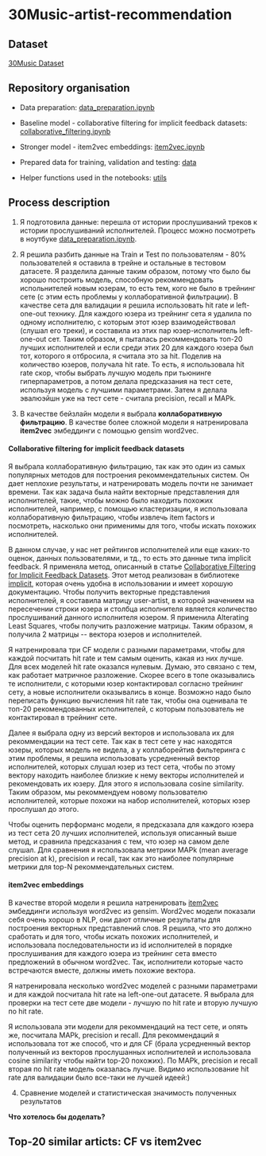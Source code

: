 # 30Music-artist-recommendation

## Dataset
[30Music Dataset](http://recsys.deib.polimi.it/datasets/)

## Repository organisation

* Data preparation: [data_preparation.ipynb](data_preparation.ipynb)

* Baseline model - collaborative filtering for implicit feedback datasets: [collaborative_filtering.ipynb](collaborative_filtering.ipynb)

* Stronger model - item2vec embeddings: [item2vec.ipynb](item2vec.ipynb)

* Prepared data for training, validation and testing: [data](data/)

* Helper functions used in the notebooks: [utils](utils/)


## Process description
1. Я подготовила данные: перешла от истории прослушиваний треков к истории прослушиваний исполнителей. Процесс можно посмотреть в ноутбуке 
[data_preparation.ipynb](data_preparation.ipynb).

2. Я решила разбить данные на Train и Test по пользователям - 80% пользователей я оставила в трейне и остальные в тестовом датасете. 
Я разделила данные таким образом, потому что было бы хорошо построить модель, способную рекоммендовать испольнителей новым юзерам, то есть тем, кого не было в трейнинг сете (с этим есть проблемы у коллаборативной фильтрации). В качестве сета для валидации я решила использовать hit rate и left-one-out технику. Для каждого юзера из трейнинг сета я удалила по одному исполнителю, с которым этот юзер взаимодействовал (слушал его треки), и составила из этих пар юзер-исполнитель left-one-out сет. Таким образом, я пыталась рекоммендовать топ-20 лучших исполнителей и если среди этих 20 для каждого юзера был тот, которого я отбросила, я считала это за hit. Поделив на количество юзеров, получала hit rate. То есть, я использовала hit rate скор, чтобы выбрать лучшую модель при тьюнинге гиперпараметров, а потом делала предсказания на тест сете, используя модель с лучшими параметрами. Затем я делала эвалюэйшн уже на тест сете - считала precision, recall и MAPk.


3. В качестве бейзлайн модели я выбрала **коллаборативную фильтрацию**. В качестве более сложной модели я натренировала **item2vec** эмбеддинги с помощью gensim word2vec.

#### Collaborative filtering for implicit feedback datasets

Я выбрала коллаборативную фильтрацию, так как это один из самых популярных методов для построения рекоммендательных систем. Он дает неплохие результаты, и натренировать модель почти не занимает времени. Так как задача была найти векторные представления для исполнителей, такие, чтобы можно было находить похожих исполнителей, например, с помощью кластеризации, я использовала коллаборативную фильтрацию, чтобы извлечь item factors и посмотреть, насколько они применимы для того, чтобы искать похожих исполнителей. 

   В данном случае, у нас нет рейтингов исполнителей или еще каких-то оценок, данных пользователями, и тд., то есть это данные типа implicit feedback. Я применяла метод, описанный в статье [Collaborative Filtering for Implicit Feedback Datasets](http://yifanhu.net/PUB/cf.pdf). Этот метод реализован в библиотеке [implicit](https://github.com/benfred/implicit), которая очень удобна в использовании и имеет хорошую документацию. Чтобы получить векторные представления исполнителей, я составила матрицу user-artist, в которой значением на пересечении строки юзера и столбца исполнителя является количество прослушиваний данного исполнителя юзером. Я применила Alterating Least Squares, чтобы получить разложение матрицы. Таким образом, я получила 2 матрицы -- вектора юзеров и исполнителей. 

   Я натренировала три CF модели с разными параметрами, чтобы для каждой посчитать hit rate и тем самым оценить, какая из них лучше. Для всех моделей hit rate оказался нулевым. Думаю, это связано с тем, как работает матричное разложение. Скорее всего в топе оказывались те исполнители, с которыми юзер контактировал согласно трейнинг сету, а новые исполнители оказывались в конце. Возможно надо было переписать функцию вычисления hit rate так, чтобы она оценивала те топ-20 рекомендованных исполнителей, с которым пользователь не контактировал в трейнинг сете.  

Далее я выбрала одну из версий векторов и использовала их для рекоммендации на тест сете. Так как в тест сете у нас находятся юзеры, которых модель не видела, а у коллаборейтив фильтеринга с этим проблемы, я решила использовать усредненный вектор исполнителей, которых слушал юзер из тест сета, чтобы по этому вектору находить наиболее близкие к нему векторы исполнителей и рекомендовать их юзеру. Для этого я использовала cosine similarity. Таким образом, мы рекоммендуем новому пользователю исполнителей, которые похожи на набор исполнителей, которых юзер прослушал до этого. 

Чтобы оценить перформанс модели, я предсказала для каждого юзера из тест сета 20 лучших исполнителей, используя описанный выше метод, и сравнила предсказания с тем, что юзер на самом деле слушал. Для сравнения я использовала метрики MAPk (mean average precision at k), precision и recall, так как это наиболее популярные метрики для top-N рекоммендательных систем.

#### item2vec embeddings

В качестве второй модели я решила натренировать [item2vec](https://arxiv.org/vc/arxiv/papers/1603/1603.04259v2.pdf) эмбеддинги используя word2vec из gensim. Word2vec модели показали себя очень хорошо в NLP, они дают отличные результаты для построения векторных представлений слов. Я решила, что это должно сработать и для того, чтобы искать похожих исполнителей, и использовала последовательности из id исполнителей в порядке прослушивания для каждого юзера из трейнинг сета вместо предложений в обычном word2vec. Так, исполнители которые часто встречаются вместе, должны иметь похожие вектора. 

Я натренировала несколько word2vec моделей с разными параметрами и для каждой посчитала hit rate на left-one-out датасете. Я выбрала для проверки на тест сете две модели - лучшую по hit rate и вторую лучшую по hit rate.

Я использовала эти модели для рекоммендаций на тест сете, и опять же, посчитала MAPk, precision и recall. Для рекоммендаций я использовала тот же способ, что и для CF (брала усредненный вектор полученный из векторов прослушанных исполнителей и использовала cosine similarity чтобы найти top-20 похожих). По MAPk, precision и recall вторая по hit rate модель оказалась лучше. Видимо использование hit rate для валидации было все-таки не лучшей идеей:)


4. Сравнение моделей и статистическая значимость полученных результатов


**Что хотелось бы доделать?**





## Top-20 similar articts: CF vs item2vec


